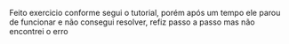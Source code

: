 Feito exercicio conforme segui o tutorial, porém após um tempo ele parou de funcionar e não consegui resolver, refiz passo a passo mas não encontrei o erro
